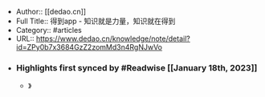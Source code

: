 - Author:: [[dedao.cn]]
- Full Title:: 得到app - 知识就是力量，知识就在得到
- Category:: #articles
- URL:: https://www.dedao.cn/knowledge/note/detail?id=ZPy0b7x3684GzZ2zomMd3n4RgNJwVo
- ### Highlights first synced by #Readwise [[January 18th, 2023]]
    - 》

